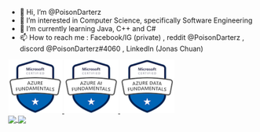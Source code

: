 - 👋 Hi, I’m @PoisonDarterz
- 👀 I’m interested in Computer Science, specifically Software Engineering
- 🌱 I’m currently learning Java, C++ and C#
- 📫 How to reach me : Facebook/IG (private) , reddit @PoisonDarterz , discord @PoisonDarterz#4060 , LinkedIn (Jonas Chuan)
<a href="https://www.credly.com/badges/c1ba6e56-5cff-4122-bcc1-677c90719ab2/public_url">
  <img src=microsoft-certified-azure-fundamentals.png width="110" height="110"></img>
</a>
<a href="https://www.credly.com/badges/f4315945-2cda-48f7-af46-ec20bb742d94/public_url">
  <img src=microsoft-certified-azure-ai-fundamentals.png width="110" height="110"></img>
</a>
<a href="https://www.credly.com/badges/28c4a970-2373-49b1-bea5-c174555183ec/public_url">
  <img src=microsoft-certified-azure-data-fundamentals.png width="110" height="110"></img>
</a>
<br>
<a href="https://github.com/PoisonDarterz">
  <img align="center" width="400" src="https://github-readme-stats.vercel.app/api?username=PoisonDarterz&show_icons=true&theme=radical" />
</a>
<a href="https://github.com/PoisonDarterz">
  <img align="center" width="291" src="https://github-readme-stats.vercel.app/api/top-langs/?username=PoisonDarterz&layout=compact&langs_count=100&theme=onedark" />
</a>

<!---
PoisonDarterz/PoisonDarterz is a ✨ special ✨ repository because its `README.md` (this file) appears on your GitHub profile.
You can click the Preview link to take a look at your changes.
--->
